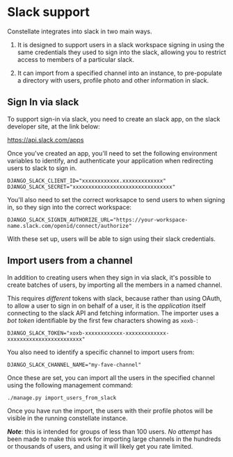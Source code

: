 # Slack support

Constellate integrates into slack in two main ways. 

1. It is designed to support users in a slack workspace signing in using the same credentials they used to sign into the slack, allowing you to restrict access to members of a particular slack.

2. It can import from a specified channel into an instance, to pre-populate a directory with users, profile photo and other information in slack.

## Sign In via slack

To support sign-in via slack, you need to create an slack app, on the slack developer site, at the link below:

https://api.slack.com/apps

Once you've created an app, you'll need to set the following environment variables to identify, and authenticate your application when redirecting users to slack to sign in.

```
DJANGO_SLACK_CLIENT_ID="xxxxxxxxxxxx.xxxxxxxxxxxxx"
DJANGO_SLACK_SECRET="xxxxxxxxxxxxxxxxxxxxxxxxxxxxxxxx"
```

You'll also need to set the correct worksapce to send users to when signing in, so they sign into the correct workspace:

```
DJANGO_SLACK_SIGNIN_AUTHORIZE_URL="https://your-workspace-name.slack.com/openid/connect/authorize"
```

With these set up, users will be able to sign using their slack credentials.


## Import users from a channel

In addition to creating users when they sign in via slack, it's possible to create batches of users, by importing all the members in a named channel.

This requires _different_ tokens with slack, because rather than using OAuth, to allow a user to sign in on behalf of a user, it is the _application_ itself connecting to the slack API and fetching information. The importer uses a _bot token_ identifiable by the first few characters showing as `xoxb-`:

```
DJANGO_SLACK_TOKEN="xoxb-xxxxxxxxxxxx-xxxxxxxxxxxxx-xxxxxxxxxxxxxxxxxxxxxxxx"
```

You also need to identify a specific channel to import users from: 

```
DJANGO_SLACK_CHANNEL_NAME="my-fave-channel"
```

Once these are set, you can import all the users in the specified channel using the following management command:

```
./manage.py import_users_from_slack
```

Once you have run the import, the users with their profile photos will be visible in the running constellate instance.

_**Note**_: this is intended for groups of less than 100 users. _No attempt_ has been made to make this work for importing large channels in the hundreds or thousands of users, and using it will likely get you rate limited.
